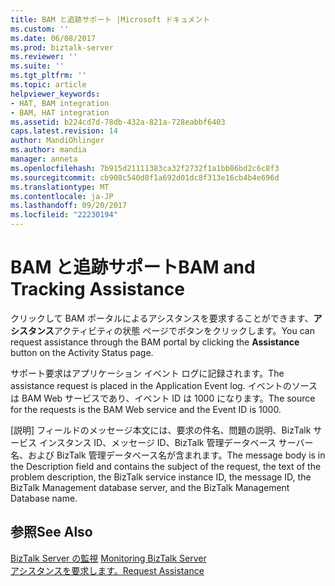 ```yaml
---
title: BAM と追跡サポート |Microsoft ドキュメント
ms.custom: ''
ms.date: 06/08/2017
ms.prod: biztalk-server
ms.reviewer: ''
ms.suite: ''
ms.tgt_pltfrm: ''
ms.topic: article
helpviewer_keywords:
- HAT, BAM integration
- BAM, HAT integration
ms.assetid: b224cd7d-78db-432a-821a-728eabbf6403
caps.latest.revision: 14
author: MandiOhlinger
ms.author: mandia
manager: anneta
ms.openlocfilehash: 7b915d21111383ca32f2732f1a1bb86bd2c6c8f3
ms.sourcegitcommit: cb908c540d8f1a692d01dc8f313e16cb4b4e696d
ms.translationtype: MT
ms.contentlocale: ja-JP
ms.lasthandoff: 09/20/2017
ms.locfileid: "22230194"
---
```

# <a name="bam-and-tracking-assistance"></a><span data-ttu-id="1a78c-102">BAM と追跡サポート</span><span class="sxs-lookup"><span data-stu-id="1a78c-102">BAM and Tracking Assistance</span></span>
<span data-ttu-id="1a78c-103">クリックして BAM ポータルによるアシスタンスを要求することができます、**アシスタンス**アクティビティの状態 ページでボタンをクリックします。</span><span class="sxs-lookup"><span data-stu-id="1a78c-103">You can request assistance through the BAM portal by clicking the **Assistance** button on the Activity Status page.</span></span>  
  
 <span data-ttu-id="1a78c-104">サポート要求はアプリケーション イベント ログに記録されます。</span><span class="sxs-lookup"><span data-stu-id="1a78c-104">The assistance request is placed in the Application Event log.</span></span> <span data-ttu-id="1a78c-105">イベントのソースは BAM Web サービスであり、イベント ID は 1000 になります。</span><span class="sxs-lookup"><span data-stu-id="1a78c-105">The source for the requests is the BAM Web service and the Event ID is 1000.</span></span>  
  
 <span data-ttu-id="1a78c-106">[説明] フィールドのメッセージ本文には、要求の件名、問題の説明、BizTalk サービス インスタンス ID、メッセージ ID、BizTalk 管理データベース サーバー名、および BizTalk 管理データベース名が含まれます。</span><span class="sxs-lookup"><span data-stu-id="1a78c-106">The message body is in the Description field and contains the subject of the request, the text of the problem description, the BizTalk service instance ID, the message ID, the BizTalk Management database server, and the BizTalk Management Database name.</span></span>  
  
## <a name="see-also"></a><span data-ttu-id="1a78c-107">参照</span><span class="sxs-lookup"><span data-stu-id="1a78c-107">See Also</span></span>  
 <span data-ttu-id="1a78c-108">[BizTalk Server の監視](../core/monitoring-biztalk-server.md) </span><span class="sxs-lookup"><span data-stu-id="1a78c-108">[Monitoring BizTalk Server](../core/monitoring-biztalk-server.md) </span></span>  
 [<span data-ttu-id="1a78c-109">アシスタンスを要求します。</span><span class="sxs-lookup"><span data-stu-id="1a78c-109">Request Assistance</span></span>](../core/request-assistance.md)